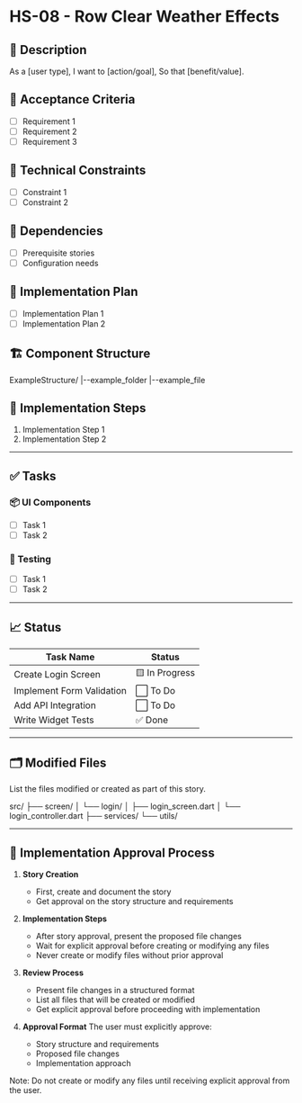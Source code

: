 # HS-08 - Row Clear Weather Effects

## 📝 Description

As a [user type],
I want to [action/goal],
So that [benefit/value].

## 🎯 Acceptance Criteria

- [ ] Requirement 1
- [ ] Requirement 2
- [ ] Requirement 3

## 🧩 Technical Constraints

- [ ] Constraint 1
- [ ] Constraint 2

## 🔧 Dependencies

- [ ] Prerequisite stories
- [ ] Configuration needs

## 🔨 Implementation Plan

- [ ] Implementation Plan 1
- [ ] Implementation Plan 2

## 🏗 Component Structure

ExampleStructure/
|--example_folder
|--example_file

## 📝 Implementation Steps

1. Implementation Step 1
2. Implementation Step 2

---

## ✅ Tasks

### 📦 UI Components

- [ ] Task 1
- [ ] Task 2

### 🧪 Testing

- [ ] Task 1
- [ ] Task 2

---

## 📈 Status

| Task Name                 | Status         |
| ------------------------- | -------------- |
| Create Login Screen       | 🟨 In Progress |
| Implement Form Validation | ⬜ To Do       |
| Add API Integration       | ⬜ To Do       |
| Write Widget Tests        | ✅ Done        |

---

## 🗂 Modified Files

List the files modified or created as part of this story.

src/
├── screen/
│ └── login/
│ ├── login_screen.dart
│ └── login_controller.dart
├── services/
└── utils/

---

## 🚨 Implementation Approval Process

1. **Story Creation**

   - First, create and document the story
   - Get approval on the story structure and requirements

2. **Implementation Steps**

   - After story approval, present the proposed file changes
   - Wait for explicit approval before creating or modifying any files
   - Never create or modify files without prior approval

3. **Review Process**

   - Present file changes in a structured format
   - List all files that will be created or modified
   - Get explicit approval before proceeding with implementation

4. **Approval Format**
   The user must explicitly approve:
   - Story structure and requirements
   - Proposed file changes
   - Implementation approach

Note: Do not create or modify any files until receiving explicit approval from the user.
